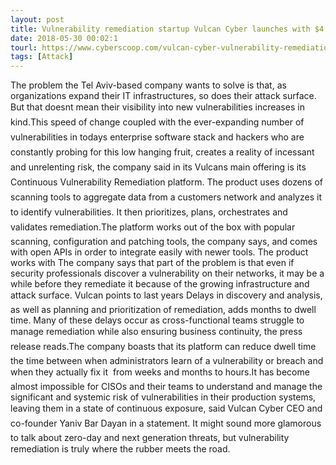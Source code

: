 ```yaml
---
layout: post
title: Vulnerability remediation startup Vulcan Cyber launches with $4 million in seed funding
date: 2018-05-30 00:02:1
tourl: https://www.cyberscoop.com/vulcan-cyber-vulnerability-remediation-4-million-seed-funding/?category_news=technology
tags: [Attack]
---
```

The problem the Tel Aviv-based company wants to solve is that, as organizations expand their IT infrastructures, so does their attack surface. But that doesnt mean their visibility into new vulnerabilities increases in kind.This speed of change coupled with the ever-expanding number of vulnerabilities in todays enterprise software stack and hackers who are constantly probing for this low hanging fruit, creates a reality of incessant and unrelenting risk, the company said in its Vulcans main offering is its Continuous Vulnerability Remediation platform. The product uses dozens of scanning tools to aggregate data from a customers network and analyzes it to identify vulnerabilities. It then prioritizes, plans, orchestrates and validates remediation.The platform works out of the box with popular scanning, configuration and patching tools, the company says, and comes with open APIs in order to integrate easily with newer tools. The product works with The company says that part of the problem is that even if security professionals discover a vulnerability on their networks, it may be a while before they remediate it because of the growing infrastructure and attack surface. Vulcan points to last years Delays in discovery and analysis, as well as planning and prioritization of remediation, adds months to dwell time. Many of these delays occur as cross-functional teams struggle to manage remediation while also ensuring business continuity, the press release reads.The company boasts that its platform can reduce dwell time  the time between when administrators learn of a vulnerability or breach and when they actually fix it  from weeks and months to hours.It has become almost impossible for CISOs and their teams to understand and manage the significant and systemic risk of vulnerabilities in their production systems, leaving them in a state of continuous exposure, said Vulcan Cyber CEO and co-founder Yaniv Bar Dayan in a statement. It might sound more glamorous to talk about zero-day and next generation threats, but vulnerability remediation is truly where the rubber meets the road.